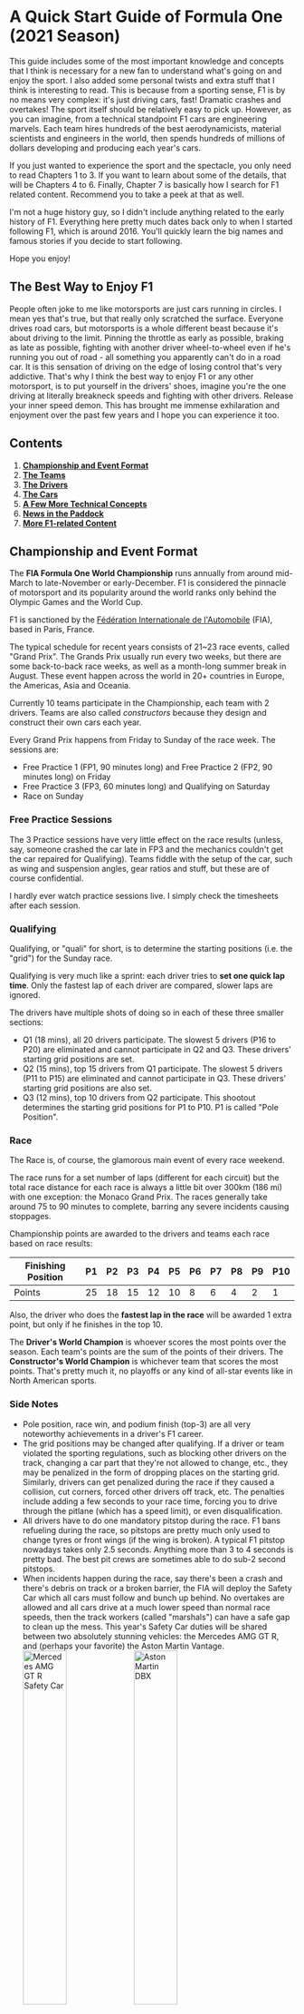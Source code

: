 # A Quick Start Guide of Formula One (2021 Season)

This guide includes some of the most important knowledge and concepts that I think is necessary for a new fan to understand what's going on and enjoy the sport. I also added some personal twists and extra stuff that I think is interesting to read. This is because from a sporting sense, F1 is by no means very complex: it's just driving cars, fast! Dramatic crashes and overtakes! The sport itself should be relatively easy to pick up. However, as you can imagine, from a technical standpoint F1 cars are engineering marvels. Each team hires hundreds of the best aerodynamicists, material scientists and engineers in the world, then spends hundreds of millions of dollars developing and producing each year's cars.

If you just wanted to experience the sport and the spectacle, you only need to read Chapters 1 to 3. If you want to learn about some of the details, that will be Chapters 4 to 6. Finally, Chapter 7 is basically how I search for F1 related content. Recommend you to take a peek at that as well.

I'm not a huge history guy, so I didn't include anything related to the early history of F1. Everything here pretty much dates back only to when I started following F1, which is around 2016. You'll quickly learn the big names and famous stories if you decide to start following.

Hope you enjoy!

## The Best Way to Enjoy F1

People often joke to me like motorsports are just cars running in circles. I mean yes that's true, but that really only scratched the surface. Everyone drives road cars, but motorsports is a whole different beast because it's about driving to the limit. Pinning the throttle as early as possible, braking as late as possible, fighting with another driver wheel-to-wheel even if he's running you out of road - all something you apparently can't do in a road car. It is this sensation of driving on the edge of losing control that's very addictive. That's why I think the best way to enjoy F1 or any other motorsport, is to put yourself in the drivers' shoes, imagine you're the one driving at literally breakneck speeds and fighting with other drivers. Release your inner speed demon. This has brought me immense exhilaration and enjoyment over the past few years and I hope you can experience it too.

## Contents

1. [**Championship and Event Format**](#championship-and-event-format)
3. [**The Teams**](#the-teams)
4. [**The Drivers**](#the-drivers)
4. [**The Cars**](#the-cars)
6. [**A Few More Technical Concepts**](#more-technical-concepts)
7. [**News in the Paddock**](#news-in-the-paddock)
8. [**More F1-related Content**](#more-f1-related-content)

## Championship and Event Format

The **FIA Formula One World Championship** runs annually from around mid-March to late-November or early-December. F1 is considered the pinnacle of motorsport and its popularity around the world ranks only behind the Olympic Games and the World Cup.

F1 is sanctioned by the [Fédération Internationale de l'Automobile](https://en.wikipedia.org/wiki/Fédération_Internationale_de_l'Automobile) (FIA), based in Paris, France.

The typical schedule for recent years consists of 21~23 race events, called "Grand Prix". The Grands Prix usually run every two weeks, but there are some back-to-back race weeks, as well as a month-long summer break in August. These event happen across the world in 20+ countries in Europe, the Americas, Asia and Oceania.

Currently 10 teams participate in the Championship, each team with 2 drivers. Teams are also called *constructors* because they design and construct their own cars each year.

Every Grand Prix happens from Friday to Sunday of the race week. The sessions are:

- Free Practice 1 (FP1, 90 minutes long) and Free Practice 2 (FP2, 90 minutes long) on Friday
- Free Practice 3 (FP3, 60 minutes long) and Qualifying on Saturday
- Race on Sunday

### Free Practice Sessions

The 3 Practice sessions have very little effect on the race results (unless, say, someone crashed the car late in FP3 and the mechanics couldn't get the car repaired for Qualifying). Teams fiddle with the setup of the car, such as wing and suspension angles, gear ratios and stuff, but these are of course confidential.

I hardly ever watch practice sessions live. I simply check the timesheets after each session.

### Qualifying

Qualifying, or "quali" for short, is to determine the starting positions (i.e. the "grid") for the Sunday race.

Qualifying is very much like a sprint: each driver tries to **set one quick lap time**. Only the fastest lap of each driver are compared, slower laps are ignored.

The drivers have multiple shots of doing so in each of these three smaller sections:

- Q1 (18 mins), all 20 drivers participate. The slowest 5 drivers (P16 to P20) are eliminated and cannot participate in Q2 and Q3. These drivers' starting grid positions are set.
- Q2 (15 mins), top 15 drivers from Q1 participate. The slowest 5 drivers (P11 to P15) are eliminated and cannot participate in Q3. These drivers' starting grid positions are also set.
- Q3 (12 mins), top 10 drivers from Q2 participate. This shootout determines the starting grid positions for P1 to P10. P1 is called "Pole Position".

### Race

The Race is, of course, the glamorous main event of every race weekend.

The race runs for a set number of laps (different for each circuit) but the total race distance for each race is always a little bit over 300km (186 mi) with one exception: the Monaco Grand Prix. The races generally take around 75 to 90 minutes to complete, barring any severe incidents causing stoppages.

Championship points are awarded to the drivers and teams each race based on race results:

| Finishing Position | P1   | P2   | P3   | P4   | P5   | P6   | P7   | P8   | P9   | P10  |
| ------------------ | ---- | ---- | ---- | ---- | ---- | ---- | ---- | ---- | ---- | ---- |
| Points             | 25   | 18   | 15   | 12   | 10   | 8    | 6    | 4    | 2    | 1    |

Also, the driver who does the **fastest lap in the race** will be awarded 1 extra point, but only if he finishes in the top 10.

The **Driver's World Champion** is whoever scores the most points over the season. Each team's points are the sum of the points of their drivers. The **Constructor's World Champion** is whichever team that scores the most points. That's pretty much it, no playoffs or any kind of all-star events like in North American sports.

### Side Notes

* Pole position, race win, and podium finish (top-3) are all very noteworthy achievements in a driver's F1 career.
* The grid positions may be changed after qualifying. If a driver or team violated the sporting regulations, such as blocking other drivers on the track, changing a car part that they're not allowed to change, etc., they may be penalized in the form of dropping places on the starting grid. Similarly, drivers can get penalized during the race if they caused a collision, cut corners, forced other drivers off track, etc. The penalties include adding a few seconds to your race time, forcing you to drive through the pitlane (which has a speed limit), or even disqualification.
* All drivers have to do one mandatory pitstop during the race. F1 bans refueling during the race, so pitstops are pretty much only used to change tyres or front wings (if the wing is broken). A typical F1 pitstop nowadays takes only 2.5 seconds. Anything more than 3 to 4 seconds is pretty bad. The best pit crews are sometimes able to do sub-2 second pitstops.
* When incidents happen during the race, say there's been a crash and there's debris on track or a broken barrier, the FIA will deploy the Safety Car which all cars must follow and bunch up behind. No overtakes are allowed and all cars drive at a much lower speed than normal race speeds, then the track workers (called "marshals") can have a safe gap to clean up the mess. This year's Safety Car duties will be shared between two absolutely stunning vehicles: the Mercedes AMG GT R, and (perhaps your favorite) the Aston Martin Vantage.  
  <img src="./pics/safetycar1.jpg" alt="Mercedes AMG GT R Safety Car" width="40%" height="40%"/>
  <img src=".\pics\safetycar2.jpg" alt="Aston Martin DBX"  width="40%" height="40%"/>

## The Teams

The 10 teams are, of course, where all the stories revolve around. There are the famous ones with a long history such as Ferrari and McLaren, and newcomers (relatively speaking) like Red Bull and Haas. Here is a quick rundown of all the teams.

### The Big Three

#### Mercedes

<img src="./pics/mercedes.jpg" width="50%" height="50%">

Drivers for 2021: [Lewis Hamilton (#44)](#lewis-hamilton-44), [Valtteri Bottas (#77)](#valtteri-bottas-77)

2020 Constructor's Standing: 1st

The all-conquering, dominant Mercedes team has been the team to beat for the past few years. They are double World Champions (Constructor and Driver) 7 seasons in a row (2014-2020), and are still favorites coming into the 2021 season. They have a superb team that developed the best power units and fastest cars of this era. They have Lewis Hamilton, one of the best drivers in F1 history, to drive for them. It's *almost* like they are unbeatable, since they hardly make any mistakes during the race. However, in the past couple of seasons, a trend seems to be developing that when they actually do make mistakes, they make huge ones, which produced several truly thrilling and memorable races (['19 German GP](https://www.youtube.com/watch?v=RYHQmBULhLc), ['20 Italian GP](https://www.youtube.com/watch?v=TB5yhZdF8SI), ['20 Sakhir GP](https://www.youtube.com/watch?v=H0zwR2drgV4)). As their lovable team principal Toto Wolff would say, "[a colossal f**k-up](https://www.youtube.com/watch?v=CmffVyNMS6w)".

Because of their dominance (and maybe also their black livery) they are often seen as the villains and antagonists that everyone wants to beat.

#### Ferrari

<img src="./pics/ferrari.jpg" width="50%" height="50%">

Drivers for 2021: [Charles Leclerc (#16)](#charles-leclerc-16), Carlos Sainz Jr. (#55)

2020 Constructor's Standing: 6th

The famous red car. Ferrari is the team with the longest history in F1, and also the most success. It's often said that other teams such as Mercedes participate in F1 to help advertise and sell their road cars, but Ferrari sells road cars to fund their participation in F1. Such is their dedication to the sport over the many decades. However, for the past dozen years they have not had Championship success. They won their last Driver's and Constructor's Champion all the way back in 2007. They were usually able to stay Top-3 in the Constructor's standings, and were even able to challenge Mercedes from 2017 to 2019, but a series of driver errors and strategic mistakes during the race sank their championship hopes. Fans joke that it's all part of the "Ferrari master plan".

2020 Season wasn't kind to them as their car performance dropped significantly, mostly because they broke regulations with their power unit and got caught. It's difficult to see them return to Top-3 in 2021, but their fans (called the "Tifosi") are still extremely passionate as always.

#### Red Bull Racing

<img src="./pics/rbr.jpg" width="50%" height="50%">

Drivers for 2021: [Max Verstappen (#33)](#max-verstappen-33), [Sergio Perez (#11)](#sergio-perez-11)

2020 Constructor's Standing: 2nd

My favorite team in F1. They are the fun-loving cool guys and mavericks of the F1 grid. Funded by a "fizzy drinks" company, not a lot of people thought they would succeed when they joined F1 in 2005, but they did, winning 4 consecutive double World Champions from 2010 to 2013. Like Ferrari, they were able to stay competitive over the years. They were unable to challenge Mercedes recently, mostly because of weaker power units, which is not their fault because they did not develop the PUs (more on that [later](#power-unit)). Even with a weaker car, they are able to grab race wins from Mercedes or Ferrari because of their excellent execution during the race. They also have a very good young driver's development program which produced multiple F1 superstars currently on the grid (Verstappen, Vettel, Ricciardo).

### The Midfield

#### McLaren

<img src="./pics/mclaren.jpg" width="50%" height="50%">

Drivers for 2021: [Daniel Ricciardo (#3)](#daniel-ricciardo-3), [Lando Norris (#4)](#lando-norris-4)

2020 Constructor's Standings: 3rd

McLaren is also one of the more historical teams in F1. Senna, Lewis Hamilton and many other Championship-winning drivers used to drive for them. They've had a few really tough years around 2015-2018, but thanks to a major shake up in the team and driver changes, they recovered their form in the past two seasons and should continue to improve this year. They currently have arguably the most popular driver line up in Ricciardo and Norris. Both drivers are very funny and lovable, and able to get the job done on track. I consider McLaren my second favorite team and always love to see them succeed.

#### Aston Martin

<img src="./pics/amr.jpeg" width="50%" height="50%">

Drivers for 2021: [Sebastian Vettel (#5)](#sebastian-vettel-5), Lance Stroll (#18)

2020 Constructor's Standings: 4th

The newly re-branded Aston Martin team gone through several ownership changes recently. Previously called Force India (owned by an Indian businessman), then Racing Point for the past couple of seasons after Canadian billionaire Lawrence Stroll took over. Lawrence Stroll then became a major shareholder of the Aston Martin company and decided to turn the Racing Point team into this Aston Martin team.

They have mostly been a decent midfield team, occasionally able to pick up a few podiums. In 2020 they suddenly became quite competitive, but people are quick to notice they borrowed or copied a lot of the design concepts from the 2019 championship-winning Mercedes, earning them a rather funny name of "Tracing Point". They brought in 4-time World Champion, veteran driver Sebastian Vettel for this season, competing alongside Lance Stroll who is the son of Lawrence Stroll. Technically Lance's billionaire dad bought him this F1 seat, but I think Lance is actually an okay driver and people are sometimes too harsh on him.

#### Alpine

<img src="./pics/alpine.jpg" width="50%" height="50%">

Drivers for 2021: [Fernando Alonso (#14)](#fernando-alonso-14), Esteban Ocon (#31)

2020 Constructor's Standings: 5th

Alpine (pronounced *al-PEEN*) is basically Renault. They have been called Renault for most of their history, and only changed the name this year to promote Renault's sports car brand Alpine.

They have had occasional championship success over the years, most notably in 2005-2006 with Fernando Alonso, but most of the time just a midfield team, not too good and not too bad. They should remain in the midfield in 2021.

The one thing I'm really looking forward about Alpine is Guanyu Zhou, a young Chinese driver from Shanghai, is the top prospect in their development system. Zhou currently races in Formula 2, the lower level feeder series of F1. Seems like Alpine is quite determined to get him into F1 in the next few years, because Zhou is a pretty decent driver and can bring tons of sponsor money from China.

#### AlphaTauri

<img src="./pics/alphatauri.jpg" width="50%" height="50%">

Drivers for 2021: Pierre Gasly (#10), Yuki Tsunoda (#22)

2020 Constructor's Standings: 7th

AlphaTauri is also owned by the Red Bull group. It is previously called Toro Rosso, which is just "Red Bull" in Italian (the team is based in Faenza, Italy). They can be considered as the junior team to Red Bull. They would put young drivers who graduated from their development program into AT first, and promote to Red Bull if they performed well. Gasly and Tsunoda are both from Red Bull's development program. However, since they are still different teams, Red Bull and AT develop their cars separately, but they do share the same engine manufacturer: Honda. AT (and Toro Rosso previously) never had any championship success, but that's not their main purpose anyway. They did have two miracle race wins which are really great stories (['08 Italian GP](https://www.youtube.com/watch?v=03sUrwIBQb0), ['20 Italian GP](https://www.youtube.com/watch?v=TB5yhZdF8SI)), both are their home races too!

### The Backmarkers

#### Alfa Romeo

<img src="./pics/alfa.jpg" width="50%" height="50%">

Drivers for 2021: [Kimi Raikkonen (#7)](#kimi-raikkonen-7), Antonio Giovinazzi (#99)

2020 Constructor's Standings: 8th

Alfa Romeo is not the biggest name in F1 and they've not had any championships in the not-so-many seasons they participated. They often run close to the back of the field and are not too much of a focus for the TV cameras. I don't know much about them, but they do have a really pretty livery and a very popular driver Kimi Raikkonen.

#### Haas

<img src="./pics/haas.jpg" width="50%" height="50%">

Drivers for 2021: Mick Schumacher (#47), Nikita Mazepin (#9)

2020 Constructor's Standings: 9th

Looking at this huge Russian flag livery you really wouldn't believe me that Haas is an American F1 team, but it is. It's owned by Gene Haas who runs Haas Automation. Haas only has 5 years of history and has not been very successful, but that's not the major talking point about this team. Their previous drivers are often fighting each other, creating much drama and tension. They have a funny-tempered team principal who curses all the time (exhibit [1](https://www.youtube.com/watch?v=W5WVVls74mI) and [2](https://www.youtube.com/watch?v=q6dFnuqHY10)). They have been involved in a couple of really shady sponsorship deals. This year they are going with two rookie drivers which is usually not the best thing to do. Mick Schumacher is the son of the great Michael Schumacher and everybody loves him. Mazepin however, is quite the d*ckhead to say the least, but he is the one bringing all the Russian money which influenced the color scheme of the car. Just... a very weird team.

#### Williams

<img src="./pics/williams.jpg" width="50%" height="50%">

Drivers for 2021: [George Russell (#63)](#george-russell-63), Nicholas Latifi (#6)

2020 Constructor's Standings: 10th

Williams is a very special case. They have a very long and successful history in F1 and widely loved. They are the last traditional, independent  family-run team in F1. British businessman Frank Williams established the team in 1977, then the Williams family ran the team for more than 40 years until August of last year, when a US investment firm acquired the team. The new owners continue to use the Williams name, but the family is no longer involved. Their struggles in recent years have been due to financial losses and insufficient funding, when every other team is bringing in big bucks from outside of F1 as well as building technical partnerships.

They never even once finished in the top-10 during a race in 2020, ending the season with exactly 0 points, which is rather sad for such a historical team. Everyone wants to see them do well, but they still need quite a lot of time to get back on their feet again.

## The Drivers

I feel like one good thing about F1 is that there are not that many people in the paddock that we need to memorize. Additionally, only about 10 drivers are really the main characters, so it's quite easy to develop a strong attachment with every one of them. Here I'll introduce these main characters. For the other ones that are not in the spotlight or that I simply don't know much about, I condensed all of them into one section at the end.

Note: the number behind each driver's name is their car number.

### Lewis Hamilton (#44)

<img src="./pics/hamilton.jpg" width="30%" height="30%">

Nationality: <img src="https://upload.wikimedia.org/wikipedia/en/thumb/a/ae/Flag_of_the_United_Kingdom.svg/35px-Flag_of_the_United_Kingdom.svg.png"/> British 

Age: 36  

Drives for: Mercedes

Very much the GOAT no matter how you look at it. He's already got the most pole positions (98) and race wins (95) in F1 history. He's tied with the great Michael Schumacher for the most Driver's Championships (7) and very likely to break this record in 2021. His one-lap (quali) ability is unrivaled, sometimes seemingly able to "outdrive" what the car is capable of. He hardly makes any mistakes in the race and is literally the god in wet conditions. He's currently the only Black driver on the F1 grid.

### Valtteri Bottas (#77)

<img src="./pics/bottas.jpeg" width="40%" height="40%">

Nationality: <img src="https://upload.wikimedia.org/wikipedia/commons/thumb/b/bc/Flag_of_Finland.svg/35px-Flag_of_Finland.svg.png"/> Finnish 

Age: 31  

Drives for: Mercedes  

A typical Finnish character, he's a man of few words or emotions. Also a very decent driver that gets the job done, although not good enough nor consistent enough to challenge his GOAT teammate Hamilton for the whole year. Can pick up a few pole positions and race wins every season because of the dominant Mercedes car.

### Max Verstappen (#33)

<img src="./pics/verstappen.jpeg" width="40%" height="40%">

Nationality: <img src="https://upload.wikimedia.org/wikipedia/commons/thumb/2/20/Flag_of_the_Netherlands.svg/35px-Flag_of_the_Netherlands.svg.png"/> Dutch 

Age: 23  

Drives for: Red Bull Racing

My favorite driver on the grid. Extremely fierce and talented. Widely considered to be the only driver that could challenge Hamilton if in equal machinery. At such a young age he already has 10 race wins under his belt, all while driving only the 2nd or 3rd best car. He used to be quite impetuous and had a lot of incidents before 2018 but these few years saw him become a much more mature driver, but no less quick and exciting.

Tidbit about Verstappen: He was promoted from Toro Rosso (i.e. the current AlphaTauri) to Red Bull midway in 2016 and immediately went on to win his first race ([2016 Spanish GP](https://www.youtube.com/watch?v=hohuswdeznA)) with Red Bull, becoming the youngest driver ever to win a F1 GP. Truly remarkable.

### Daniel Ricciardo (#3)

<img src="./pics/ricciardo.jpg" width="40%" height="40%">

Nationality: <img src="https://upload.wikimedia.org/wikipedia/commons/thumb/8/88/Flag_of_Australia_%28converted%29.svg/35px-Flag_of_Australia_%28converted%29.svg.png" /> Australian

Age: 31

Drives for: McLaren

*That smile. That damned smile.*

Danny Ric is the single most genuinely funny and charismatic person in F1. Nicknamed "the honey badger", he's always friendly and have this giant smile on his face, but on the track turns into a savage predator with relentless pace and unbelievable overtaking skills. He used to be Verstappen's teammate at Red Bull, and among all the teammates Verstappen's ever had, Ricciardo is the only one that can give him a run for his money. In terms of current driving ability, I rank him only behind Hamilton and Verstappen.

Tidbit about Ricciardo: He's a big fan of Austin and the state of Texas. He once used a [Texas Longhorn inspired helmet](https://twitter.com/AlpineF1Team/status/1190016202439086080) when he came to race at the US Grand Prix in Austin.

### Charles Leclerc (#16)

<img src="./pics/leclerc.png" width="40%" height="40%">

Nationality: <img src="https://upload.wikimedia.org/wikipedia/commons/thumb/e/ea/Flag_of_Monaco.svg/29px-Flag_of_Monaco.svg.png" /> Monégasque

Age: 23

Drives for: Ferrari

The young future star of Ferrari. About to enter his 4th year in F1, he is already showing the talent to be a Top-5 driver, with Championship-winning potential if given a good car. In 2020, he completely outperformed his Ferrari teammate, 4-time World Champion Sebastian Vettel. This may be part of the reason why Ferrari decided to part ways with Vettel and go with Leclerc for the long term future.

### Sebastian Vettel (#5)

<img src="./pics/vettel.jpg" width="40%" height="40%">

Nationality: <img src="https://upload.wikimedia.org/wikipedia/en/thumb/b/ba/Flag_of_Germany.svg/35px-Flag_of_Germany.svg.png" /> German

Age: 33

Drives for: Aston Martin

4-time World Champion Sebastian Vettel is one of the most successful drivers in F1 history. He won all his 4 Championships with Red Bull from 2010 to 2013. However, his later tenure with Ferrari from 2015 to 2020 was sweet and sour, without championship success because of the Mercedes dominance. His form gradually declined in the last couple of seasons. He joined Aston Martin this season hoping for a fresh new challenge. He's a very methodical driver and pays much attention to the technical stuff, almost like an engineer.

Tidbit about Vettel: He has a nickname "Inspector Seb" because his habit of peeking at other teams' cars.

### Fernando Alonso (#14)

<img src="./pics/alonso.jpg" width="40%" height="40%">

Nationality: <img src="https://upload.wikimedia.org/wikipedia/en/thumb/9/9a/Flag_of_Spain.svg/35px-Flag_of_Spain.svg.png" /> Spanish

Age: 39

Drives for: Alpine

Veteran driver Alonso is back to F1 after a 2-year hiatus. Previously he won 2 Championships with Renault (the current Alpine team) in 2005 and 2006. He also drove for Ferrari and McLaren later in his career. He is a very talented driver and considered one of the best in F1 history. At his peak during the 2010s he was able to rival Hamilton (they used to be teammates at McLaren).

### Sergio Perez (#11)

<img src="./pics/perez.jpg" width="40%" height="40%">

Nationality: <img src="https://upload.wikimedia.org/wikipedia/commons/thumb/f/fc/Flag_of_Mexico.svg/35px-Flag_of_Mexico.svg.png" /> Mexican

Age: 31

Drives for: Red Bull Racing

Sergio "Checo" Perez is a very underrated driver. He is known for his great consistency and ability to take care of the tyres. He has been in midfield teams for the entirety of his 10-year F1 career, but was able to score 10 podiums and 1 miraculous race win (['20 Sakhir GP](https://www.youtube.com/watch?v=H0zwR2drgV4)), which tells you how good he is. After being dropped by his former team Racing Point (the current Aston Martin) when they signed Sebastian Vettel, he was at risk of losing an F1 drive before Red Bull signed him to partner Verstappen for 2021. Fans are all really happy for him since this is an opportunity he thoroughly deserves.

### Kimi Raikkonen (#7)

<img src="./pics/raikkonen.jpg" width="40%" height="40%">

Nationality: <img src="https://upload.wikimedia.org/wikipedia/commons/thumb/b/bc/Flag_of_Finland.svg/35px-Flag_of_Finland.svg.png"/> Finnish 

Age: 41

Drives for: Alfa Romeo

Kimi is currently the oldest driver in F1 and also the most experienced. Nicknamed "the Iceman", he's even more of the reserved, emotionless Finnish character than his fellow countryman Bottas. He is a living walking meme and a legend, simply because he just loves to drive... and [get drunk](https://www.youtube.com/watch?v=gXFxnVeAOVU)... and [enjoy himself](https://www.youtube.com/watch?v=ZMzeluIxblY). All the social media, interviews and PR stuff don't interest him [even the tiniest bit](https://www.youtube.com/watch?v=QjdYTzlfms0). Driving in F1 is [more like a hobby for him](https://www.youtube.com/watch?v=cvQ1J3gCPOg).

Wait wait wait enough with the memes... What adds even more to his legend status is that Kimi is actually the 2007 Ferrari World Champion that I mentioned [earlier](#ferrari), so he was really good in his prime.

### Lando Norris (#4)

<img src="./pics/norris.jpeg" width="40%" height="40%">

Nationality: <img src="https://upload.wikimedia.org/wikipedia/en/thumb/a/ae/Flag_of_the_United_Kingdom.svg/35px-Flag_of_the_United_Kingdom.svg.png"/> British 

Age: 21

Drives for: McLaren

Young Lando Norris is another rising talent in the sport. Entering his 3rd year in F1, he's had some pretty decent results with McLaren, highlighted by a sensational podium finish at the ['20 Austrian GP](https://www.youtube.com/watch?v=XgXo0509S28). He's really quick but his consistency can still be improved.

He is immensely popular especially among our generation because he's an avid gamer and streamer on Twitch. He's also a famous shitposter and memelord on Reddit and other social media :) What a driver pairing it is between him and Ricciardo at McLaren!

### George Russell (#63)

<img src="./pics/russell.jpg" width="40%" height="40%">

Nationality: <img src="https://upload.wikimedia.org/wikipedia/en/thumb/a/ae/Flag_of_the_United_Kingdom.svg/35px-Flag_of_the_United_Kingdom.svg.png"/> British 

Age: 23

Drives for: Williams

Russell is an important character because he is the top prospect in the Mercedes driver development program and is considered to have World-Champion-level talent.  He will very likely take Lewis Hamilton's seat when Hamilton decides to eventually retire or switch teams. Currently driving for backmarker team Williams, results are obviously hard to come by. However, at the ['20 Sakhir GP](https://www.youtube.com/watch?v=eglCFzxWg6U) he substituted for COVID-positive Hamilton  at Mercedes and drove an absolutely flawless race, but was robbed of a sensational victory because of Mercedes' rare strategic blunder. He is a very lovable and funny character, often streaming on Twitch with Norris and Leclerc.

### Others

| Name and Car Number     | Picture                                               | Nationality                                                  | Team    | Description                                                  |
| ----------------------- | :---------------------------------------------------- | ------------------------------------------------------------ | ------- | ------------------------------------------------------------ |
| Carlos Sainz, Jr. (#55) | <img src="./pics/sainz.jpg" width="25%" height="25%"> | <img src="https://upload.wikimedia.org/wikipedia/en/thumb/9/9a/Flag_of_Spain.svg/35px-Flag_of_Spain.svg.png" /> Spanish | Ferrari | Ferrari's new driver for 2021. Partnered with Lando Norris at McLaren for 2 seasons with similar results. |
|                         |                                                       |                                                              |         |                                                              |
|                         |                                                       |                                                              |         |                                                              |
|                         |                                                       |                                                              |         |                                                              |
|                         |                                                       |                                                              |         |                                                              |
|                         |                                                       |                                                              |         |                                                              |
|                         |                                                       |                                                              |         |                                                              |
|                         |                                                       |                                                              |         |                                                              |
|                         |                                                       |                                                              |         |                                                              |



### How to Distinguish Drivers in the Same Team

## The Cars

<img src=".\pics\car_diagram.jpeg" alt="F1 Car"  width="60%"/>

Formula 1 cars are insanely complex and powerful machines. A couple of quick facts:

* F1 cars are able to accelerate from 0 to 100 mph and come to a full stop in only 4 to 5 seconds. They are able to reach max speeds of 230mph.
* F1 cars are so aerodynamic and generate so much [downforce](#downforce-and-dirty-air) that they can (theoretically) drive upside down when up to speed. Nobody ever tested this though, for obvious reasons.

Alright, moving on to the different parts of the car.

### Power Unit

The current F1 power units are 1.6-liter V6 hybrid turbocharged engines. These engines are capable of outputting 900hp, plus an additional 160hp generated by electrical components. The engines idle at around 6000 rpm and reaches a top of 15000 rpm.

The mechanical part of the power unit includes the internal combustion engine and the turbocharger. The electrical part includes an energy recovery system to harvest energy from. The harvested electrical energy is stored in an energy storage (ES), basically the battery, and deployed when the driver needs an extra boost. The control electronics (CE) are also considered part of the power unit.

The power unit is the single most expensive part on the car, costing over $10 million to produce (not development costs!). Due to the significance of power units to the performance of the car, this era (2014-present) where these power units are used is called the **"turbo hybrid era"**. Mercedes dominated this era by having the best power unit on the grid.

Not all teams develop their own PU. There are only 4 engine manufacturers. Teams that develop their own engines are called "works teams". Other teams that buy the power units and use them are "customer teams". Currently, the engine manufacturers and their customers are:

* Mercedes --- Works team: Mercedes; Customer teams: Aston Martin, McLaren, Williams.
* Ferrari --- Works team: Ferrari; Customer teams: Haas, Alfa Romeo.
* Renault --- Works team: Alpine; No customer team.
* Honda --- Developed externally by Honda R&D; Customer teams: Red Bull, AlphaTauri.

A general ranking of engine performances: Mercedes > Ferrari = Renault > Honda. Mercedes engine has always been really good. Ferrari engine regressed compared to a few years ago. Renault and Honda engines has shown improvement and I think their performances are not too far away from Ferrari.

### Tyres

### Bodywork

DRS is a moveable flap in the rear wing that can be triggered to open on specific parts of the track (called DRS zones, usually placed on long straights, out of cornering sections). If the gap between two cars is less than 1 second when approaching the DRS zone, the following car is allowed to use DRS. 

## More Technical Concepts

Here are some of the more technical concepts in F1 racing. You can read it if you're curious but it's not absolutely necessary if you just want to understand what's going on and enjoy the race.

### Slipstreaming

Slipstreaming is the act of closely following another car on the straights. You know how the leading car punches a hole in the air so there's less drag for the following car. The following car can get into the slipstream to gain a bit more speed, but there's this issue below ↓

### Downforce and "Dirty Air"

F1 cars require downforce to be able to get around corners. This is the aerodynamic force generated by the wings and other body parts when at high speeds to push the car against the ground so the tyre rubber can work its magic. It is exactly the same principle as the wings of an airplane, just flipped on its back.
Following the car too closely causes the air flow around the car to be disrupted (the air being "dirty") so it loses downforce, which severely affects cornering and braking performance. F1 introduced DRS to try to solve this problem.

### More on DRS

F1 introduced the DRS to mitigate this loss of downforce and to somehow "make up" for lost time in the corners. When DRS is open, air can pass **through** the rear wing instead of **over** it, thus reducing drag. This creates a bit of extra speed (in addition to slipstreaming) for the following car so it can attack the car ahead.

### Understeer and Oversteer

Understeer is when the car doesn't turn into corners very well and runs wide. This is usually associated with the lack of front downforce.

Oversteer is when the car turns too much into a corner and the back end becomes unstable or even swings around. This is usually associated with the lack of rear downforce.

You can set up the wing angles to be steeper to increase downforce at the front or at the back, but then it sacrifices speed on the straights, because a steeper wing angle apparently blocks airflow and creates drag.

### Race Strategy Basics

- Undercut  
  Imagine you are stuck behind your rival and couldn't overtake him. You decide to pit **earlier** than your rival, come out with a fresh set of tyres, do a blisteringly fast lap while your rival is struggling on older tyres, and when he eventually does a pitstop you are already in front of him. So you swapped places with him without an on-track overtake.
- Overcut  
  Basically the reverse of undercut. You're stuck behind your rival and couldn't overtake him. You decide to pit **later** than your rival. Your rival does his pitstop but couldn't get the new tyres to work immediately, but you managed to squeeze out the final bits of performance on your used set of tyres, so when you eventually complete your pitstop, the lap time differences allowed you to get ahead of your rival without an on-track overtake.

I believe undercuts are generally much more common, mainly because old tyres are generally supposed to be slower than new tyres, but there are lots of factors that affect tyre performance so it's not always the case.

## News in the Paddock

Just a bit of recent news to let you know what everyone in the paddock is talking about:

- Arguably the biggest news: F1 will introduce a big overhaul of technical regulations for next season (2022). The cars will look [quite different](https://www.formula1.com/en/latest/article.fia-announce-new-f1-regulations-to-be-delayed-until-2022.1lwtaLmpNcQd0z9SnMEyK8.html). This is mainly to close the performance gaps between the teams and improve the quality of racing. Additionally, 
- In the 2021 Season, F1 will trial what's called "sprint qualifying" for three GPs this year. Basically, they want to try out a 1/3 race (100km) to replace traditional qualifying [as previously described](#qualifying).
- Honda will quit F1 after the 2021 season. Red Bull has acquired their engine business to form Red Bull Powertrain, so they can technically be considered as a works team.

## More F1-related Content

- Obviously, [r/formula1](https://www.reddit.com/r/formula1/). (Also maybe, [r/formuladank](https://www.reddit.com/r/formuladank/))
- The Netflix show [Drive to Survive](https://www.netflix.com/title/80204890) has attracted a large number of new fans from the US recently. It's really well made, in fact the only reason I subscribe to Netflix for 1 month every year. There's quite a lot of drama, although also some forced and manufactured drama. It covers many more interesting characters and stories in the paddock than what I can include in this guide. All in all a very good show. Season 3 premieres on March 19.
- The official [F1 YouTube Channel](https://www.youtube.com/user/Formula1) is awesome. You got the multi-million dollar production quality, and also the interesting content that fans want to see.
- YouTuber [Chain Bear](https://www.youtube.com/user/chainbearf1) has great videos explaining how everything works in F1, including the technical stuff, race strategy, etc. Love it.
- For all sorts of funny hijinks, go to [Out of Context F1](https://www.youtube.com/channel/UCeL5SSTtkr7xEePMzqHaqZA).
- Some pretty reliable websites and media outlets: [Autosport.com](https://www.autosport.com/), [The Race](https://the-race.com/), [RaceFans.net](https://www.racefans.net/), [Motorsport.com](https://www.motorsport.com/), to name a few. Some articles have paywalls.

